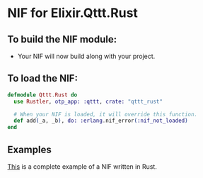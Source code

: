 # NIF for Elixir.Qttt.Rust

## To build the NIF module:

- Your NIF will now build along with your project.

## To load the NIF:

```elixir
defmodule Qttt.Rust do
  use Rustler, otp_app: :qttt, crate: "qttt_rust"

  # When your NIF is loaded, it will override this function.
  def add(_a, _b), do: :erlang.nif_error(:nif_not_loaded)
end
```

## Examples

[This](https://github.com/rusterlium/NifIo) is a complete example of a NIF written in Rust.
